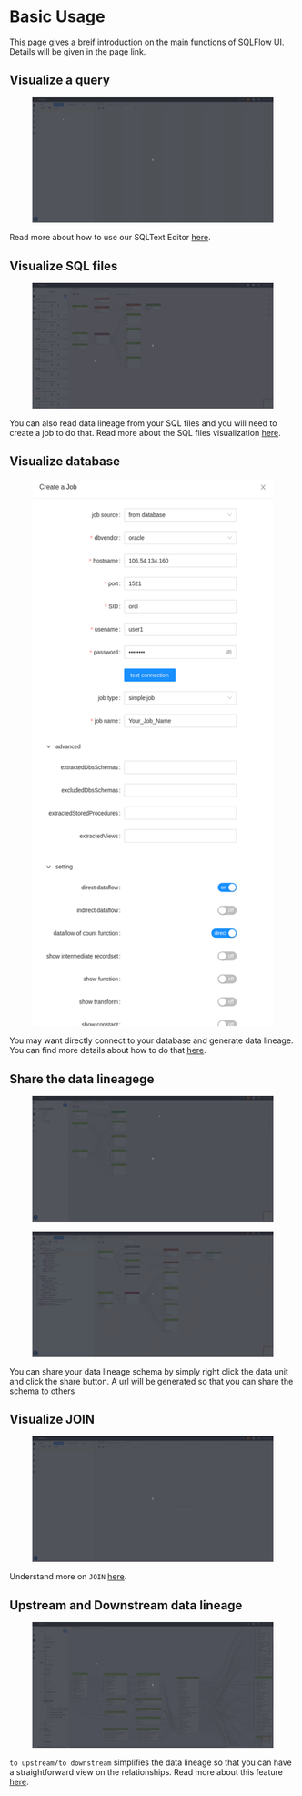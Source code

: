 # Basic Usage

This page gives a breif introduction on the main functions of SQLFlow UI. Details will be given in the page link.

## Visualize a query

<figure><img src="../../.gitbook/assets/visualize_SQL.gif" alt=""><figcaption></figcaption></figure>

Read more about how to use our SQLText Editor [here](../ui/sqltext-editor.md).

## Visualize SQL files

<figure><img src="../../.gitbook/assets/show_green_mode.gif" alt=""><figcaption></figcaption></figure>

You can also read data lineage from your SQL files and you will need to create a job to do that. Read more about the SQL files visualization [here](../ui/job-management/).&#x20;

## Visualize database

<figure><img src="../../.gitbook/assets/Screenshot from 2022-11-04 22-09-25.png" alt=""><figcaption></figcaption></figure>

You may want directly connect to your database and generate data lineage. You can find more details about how to do that [here](../ui/job-management/job-sources.md#from-database).

## Share the data lineagege

<figure><img src="../../.gitbook/assets/share2.gif" alt=""><figcaption></figcaption></figure>

<figure><img src="../../.gitbook/assets/share_data1.gif" alt=""><figcaption></figcaption></figure>

You can share your data lineage schema by simply right click the data unit and click the share button. A url will be generated so that you can share the schema to others&#x20;

## Visualize JOIN

<figure><img src="../../.gitbook/assets/visualize_JOIN.gif" alt=""><figcaption></figcaption></figure>

Understand more on `JOIN` [here](../../concepts/data-lineage/dataflow.md#1.2-dataflow-type).

## Upstream and Downstream data lineage

<figure><img src="../../.gitbook/assets/downstream_upstream.gif" alt=""><figcaption></figcaption></figure>

`to upstream/to downstream` simplifies the data lineage so that you can have a straightforward view on the relationships. Read more about this feature [here](../ui/schema.md#to-upstream-to-downstream).

